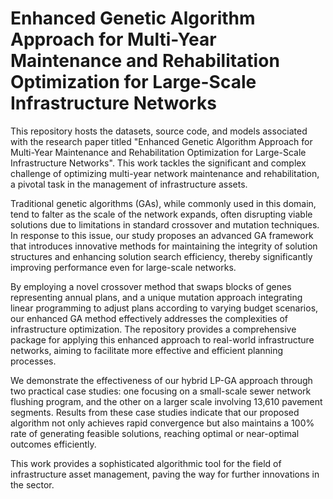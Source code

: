 # Enhanced Genetic Algorithm Approach for Multi-Year Maintenance and Rehabilitation Optimization for Large-Scale Infrastructure Networks

This repository hosts the datasets, source code, and models associated with the research paper titled "Enhanced Genetic Algorithm Approach for Multi-Year Maintenance and Rehabilitation Optimization for Large-Scale Infrastructure Networks". This work tackles the significant and complex challenge of optimizing multi-year network maintenance and rehabilitation, a pivotal task in the management of infrastructure assets.

Traditional genetic algorithms (GAs), while commonly used in this domain, tend to falter as the scale of the network expands, often disrupting viable solutions due to limitations in standard crossover and mutation techniques. In response to this issue, our study proposes an advanced GA framework that introduces innovative methods for maintaining the integrity of solution structures and enhancing solution search efficiency, thereby significantly improving performance even for large-scale networks.

By employing a novel crossover method that swaps blocks of genes representing annual plans, and a unique mutation approach integrating linear programming to adjust plans according to varying budget scenarios, our enhanced GA method effectively addresses the complexities of infrastructure optimization. The repository provides a comprehensive package for applying this enhanced approach to real-world infrastructure networks, aiming to facilitate more effective and efficient planning processes.

We demonstrate the effectiveness of our hybrid LP-GA approach through two practical case studies: one focusing on a small-scale sewer network flushing program, and the other on a larger scale involving 13,610 pavement segments. Results from these case studies indicate that our proposed algorithm not only achieves rapid convergence but also maintains a 100% rate of generating feasible solutions, reaching optimal or near-optimal outcomes efficiently.

This work provides a sophisticated algorithmic tool for the field of infrastructure asset management, paving the way for further innovations in the sector.
